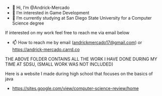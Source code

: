- 👋 Hi, I’m @Andrick-Mercado
- 👀 I’m interested in Game Development
- 🌱 I’m currently studying at San Diego State University for a Computer Science degree

If interested on my work feel free to reach me via email below
- 📫 How to reach me by email (andrickmercado17@gmail.com) or https://andrick-mercado.carrd.co

THE ABOVE FOLDER CONTAINS ALL THE WORK I HAVE DONE DURING MY TIME AT SDSU, (SMALL WORK WAS NOT INCLUDED)


Here is a website I made during high school that focuses on the basics of java
- https://sites.google.com/view/computer-science-review/home

